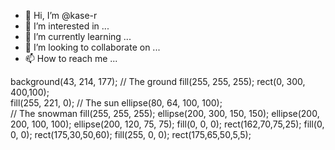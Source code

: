 - 👋 Hi, I’m @kase-r
- 👀 I’m interested in ...
- 🌱 I’m currently learning ...
- 💞️ I’m looking to collaborate on ...
- 📫 How to reach me ...

<!---
kase-r/kase-r is a ✨ special ✨ repository because its `README.md` (this file) appears on your GitHub profile.
You can click the Preview link to take a look at your changes.
--->
background(43, 214, 177);
// The ground
fill(255, 255, 255);
rect(0, 300, 400,100);  
fill(255, 221, 0);
// The sun
ellipse(80, 64, 100, 100);  
// The snowman
fill(255, 255, 255);
ellipse(200, 300, 150, 150);
ellipse(200, 200, 100, 100);
ellipse(200, 120, 75, 75);
fill(0, 0, 0);
rect(162,70,75,25);
fill(0, 0, 0);
rect(175,30,50,60);
fill(255, 0, 0);
rect(175,65,50,5,5);
